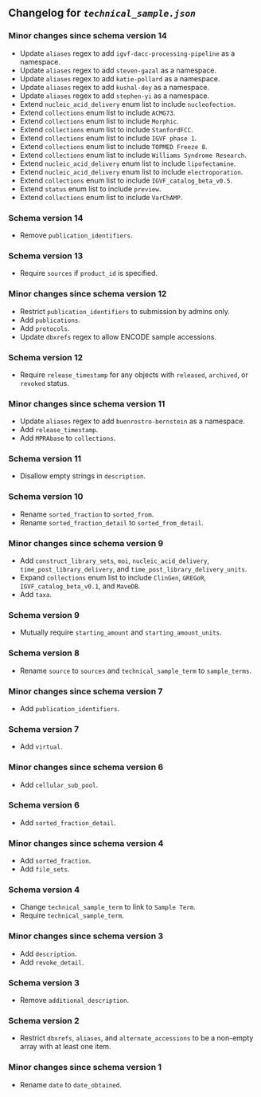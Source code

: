 ## Changelog for *`technical_sample.json`*

### Minor changes since schema version 14

* Update `aliases` regex to add `igvf-dacc-processing-pipeline` as a namespace.
* Update `aliases` regex to add `steven-gazal` as a namespace.
* Update `aliases` regex to add `katie-pollard` as a namespace.
* Update `aliases` regex to add `kushal-dey` as a namespace.
* Update `aliases` regex to add `stephen-yi` as a namespace.
* Extend `nucleic_acid_delivery` enum list to include `nucleofection`.
* Extend `collections` enum list to include `ACMG73`.
* Extend `collections` enum list to include `Morphic`.
* Extend `collections` enum list to include `StanfordFCC`.
* Extend `collections` enum list to include `IGVF phase 1`.
* Extend `collections` enum list to include `TOPMED Freeze 8`.
* Extend `collections` enum list to include `Williams Syndrome Research`.
* Extend `nucleic_acid_delivery` enum list to include `lipofectamine`.
* Extend `nucleic_acid_delivery` enum list to include `electroporation`.
* Extend `collections` enum list to include `IGVF_catalog_beta_v0.5`.
* Extend `status` enum list to include `preview`.
* Extend `collections` enum list to include `VarChAMP`.

### Schema version 14

* Remove `publication_identifiers`.

### Schema version 13

* Require `sources` if `product_id` is specified.

### Minor changes since schema version 12

* Restrict `publication_identifiers` to submission by admins only.
* Add `publications`.
* Add `protocols`.
* Update `dbxrefs` regex to allow ENCODE sample accessions.

### Schema version 12

* Require `release_timestamp` for any objects with `released`, `archived`, or `revoked` status.

### Minor changes since schema version 11

* Update `aliases` regex to add `buenrostro-bernstein` as a namespace.
* Add `release_timestamp`.
* Add `MPRAbase` to `collections`.

### Schema version 11

* Disallow empty strings in `description`.

### Schema version 10

* Rename `sorted_fraction` to `sorted_from`.
* Rename `sorted_fraction_detail` to `sorted_from_detail`.

### Minor changes since schema version 9

* Add `construct_library_sets`, `moi`, `nucleic_acid_delivery`, `time_post_library_delivery`, and `time_post_library_delivery_units`.
* Expand `collections` enum list to include `ClinGen`, `GREGoR`, `IGVF_catalog_beta_v0.1`, and `MaveDB`.
* Add `taxa`.

### Schema version 9

* Mutually require `starting_amount` and `starting_amount_units`.

### Schema version 8

* Rename `source` to `sources` and `technical_sample_term` to `sample_terms`.

### Minor changes since schema version 7

* Add `publication_identifiers`.

### Schema version 7

* Add `virtual`.

### Minor changes since schema version 6

* Add `cellular_sub_pool`.

### Schema version 6

* Add `sorted_fraction_detail`.

### Minor changes since schema version 4

* Add `sorted_fraction`.
* Add `file_sets`.

### Schema version 4

* Change `technical_sample_term` to link to `Sample Term`.
* Require `technical_sample_term`.

### Minor changes since schema version 3

* Add `description`.
* Add `revoke_detail`.

### Schema version 3

* Remove `additional_description`.

### Schema version 2

* Restrict `dbxrefs`, `aliases`, and `alternate_accessions` to be a non-empty array with at least one item.

### Minor changes since schema version 1

* Rename `date` to `date_obtained`.
